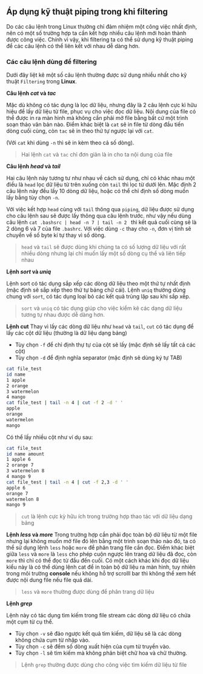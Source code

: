 ## Áp dụng kỹ thuật piping trong khi filtering

Do các câu lệnh trong Linux thường chỉ đảm nhiệm một công việc nhất định, nên có một số trường hợp ta cần kết hợp nhiều câu lệnh mới hoàn thành được công việc. Chính vì vậy, khi filtering ta có thể sử dụng kỹ thuật piping để các câu lệnh có thể liên kết với nhau dễ dàng hơn.

### Các câu lệnh dùng để filtering
Dưới đây liệt kê một số câu lệnh thường được sử dụng nhiều nhất cho kỹ thuật `Filtering` trong **Linux**.

**Câu lệnh _cat_ và _tac_**

Mặc dù không có tác dụng là lọc dữ liệu, nhưng đây là 2 câu lệnh cực kì hữu hiệu để lấy dữ liệu từ file, phục vụ cho việc đọc dữ liệu. Nội dung của file có thể được in ra màn hình mà không cần phải mở file bằng bất cứ một trình soạn thảo văn bản nào. Điểm khác biệt là `cat` sẽ in file từ dòng đầu tiến dòng cuối cùng, còn `tac` sẽ in theo thứ tự ngược lại với `cat`.

(Với `cat` khi dùng `-n` thì sẽ in kèm theo cả số dòng).

>Hai lệnh `cat` và `tac` chỉ đơn giản là in cho ta nội dung của file

**Câu lệnh _head_ và _tail_**

Hai câu lệnh này tương tư như nhau về cách sử dụng, chỉ có khác nhau một điều là `head` lọc dữ liệu từ trên xuống còn `tail` thì lọc từ dưới lên. Mặc định 2 câu lệnh này đều lấy 10 dòng dữ liệu, hoặc có thể chỉ định số dòng muốn lấy bằng tùy chọn `-n`.

Với việc kết hợp `head` cùng với `tail` thông qua `piping`, dữ liệu được sử dụng cho câu lệnh sau sẽ được lấy thông qua câu lệnh trước. như vậy nếu dùng câu lệnh `cat .bashsrc | head -n 7 | tail -n 2 ` thì kết quả cuối cùng sẽ là 2 dòng 6 và 7 của file `.bashrc`. Với việc dùng `-c` thay cho `-n`, đơn vị tính sẽ chuyển về số byte kí tự thay vì số dòng.

>`head` và `tail` sẽ được dùng khi chúng ta có số lượng dữ liệu với rất nhiều dòng nhưng lại chỉ muốn lấy một số dòng cụ thể và liên tiếp nhau

**Lệnh _sort_ và _uniq_**

Lệnh sort có tác dụng sắp xếp các dòng dữ liệu theo một thứ tự nhất định (mặc định sẽ sắp xếp theo thứ tự bảng chữ cái). Lệnh `uniq` thường dùng chung với `sort`, có tác dụng loại bỏ các kết quả trùng lặp sau khi sắp xếp.

>`sort` và `uniq` có tác dụng giúp cho việc kiểm kê các dạng dữ liệu tương tự nhau được dễ dàng hơn.

**Lệnh cut**
Thay vì lấy các dòng dữ liệu như `head` và `tail`, `cut` có tác dụng để lấy các cột dữ liệu (thường là dữ liệu dạng bảng)
- Tùy chọn `-f` để chỉ định thự tự của cột sẽ lấy (mặc định sẽ lấy tất cả các cột)
- Tùy chọn `-d` để định nghĩa separator (mặc định sẽ dùng ký tự TAB)

```bash
cat file_test
id name
1 apple
2 orange
3 watermelon
4 mango
cat file_test | tail -n 4 | cut -f 2 -d ' '
apple
orange
watermelon
mango
```

Có thể lấy nhiều cột như ví dụ sau:

```bash
cat file_test
id name amount
1 apple 6
2 orange 7
3 watermelon 8
4 mango 9
cat file_test | tail -n 4 | cut -f 2,3 -d ' '
apple 6
orange 7
watermelon 8
mango 9
```

>`cut` là lệnh cực kỳ hữu ích trong trường hợp thao tác với dữ liệu dạng bảng

**Lệnh _less_ và _more_**
Trong trường hợp cần phải đọc toàn bộ dữ liệu từ một file nhưng lại không muốn mở file đó lên bằng một trình soạn thảo nào đó, ta có thể sử dụng lệnh `less` hoặc `more` để phân trang file cần đọc. Điểm khác biệt giữa `less` và `more` là `less` cho phép cuộn ngược lên trang dữ liệu đã đọc, còn `more` thì chỉ có thể đọc từ đầu đến cuối. Có một cách khác khi đọc dữ liệu kiểu này là có thể dùng lệnh cat để in toàn bộ dữ liệu ra màn hình, tuy nhiên trong môi trường **console** nếu không hỗ trợ scrolll bar thì không thể xem hết được nội dung file nếu file quá dài.

>`less` và `more` thường được dùng để phân trang dữ liệu

**Lệnh _grep_**

Lệnh này có tác dụng tìm kiếm trong file stream các dòng dữ liệu có chứa một cụm từ cụ thể.
- Tùy chọn `-v` sẽ đảo ngược kết quả tìm kiếm, dữ liệu sẽ là các dòng không chứa cụm từ nhập vào.
- Tùy chọn `-c` sẽ đếm số dòng xuất hiện của cụm từ truyền vào.
- Tùy chọn `-l` sẽ tìm kiếm mà không phân biệt chữ hoa và chữ thường.

> Lệnh `grep` thường được dùng cho công việc tìm kiếm dữ liệu từ file